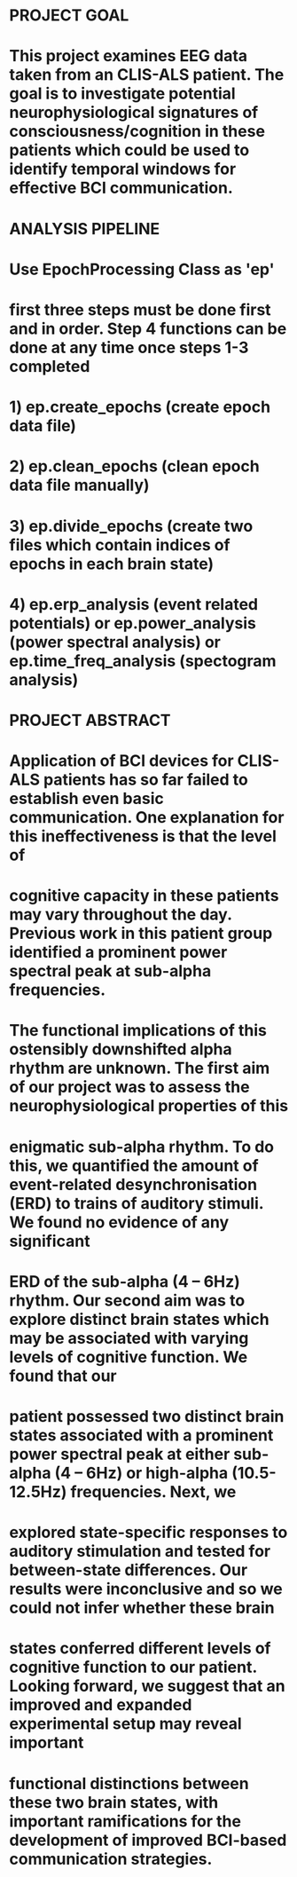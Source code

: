 # PROJECT GOAL
# This project examines EEG data taken from an CLIS-ALS patient. The goal is to investigate potential neurophysiological signatures of consciousness/cognition in these patients which could be used to identify temporal windows for effective BCI communication.

# ANALYSIS PIPELINE
# Use EpochProcessing Class as 'ep'
# first three steps must be done first and in order. Step 4 functions can be done at any time once steps 1-3 completed 
# 1) ep.create_epochs (create epoch data file)
# 2) ep.clean_epochs (clean epoch data file manually)
# 3) ep.divide_epochs (create two files which contain indices of epochs in each brain state)
# 4) ep.erp_analysis (event related potentials) or ep.power_analysis (power spectral analysis) or ep.time_freq_analysis (spectogram analysis)

# PROJECT ABSTRACT
# Application of BCI devices for CLIS-ALS patients has so far failed to establish even basic communication. One explanation for this ineffectiveness is that the level of 
# cognitive capacity in these patients may vary throughout the day. Previous work in this patient group identified a prominent power spectral peak at sub-alpha frequencies. 
# The functional implications of this ostensibly downshifted alpha rhythm are unknown. The first aim of our project was to assess the neurophysiological properties of this 
# enigmatic sub-alpha rhythm. To do this, we quantified the amount of event-related desynchronisation (ERD) to trains of auditory stimuli. We found no evidence of any significant 
# ERD of the sub-alpha (4 – 6Hz) rhythm. Our second aim was to explore distinct brain states which may be associated with varying levels of cognitive function. We found that our 
# patient possessed two distinct brain states associated with a prominent power spectral peak at either sub-alpha (4 – 6Hz) or high-alpha (10.5-12.5Hz) frequencies. Next, we 
# explored state-specific responses to auditory stimulation and tested for between-state differences. Our results were inconclusive and so we could not infer whether these brain 
# states conferred different levels of cognitive function to our patient. Looking forward, we suggest that an improved and expanded experimental setup may reveal important 
# functional distinctions between these two brain states, with important ramifications for the development of improved BCI-based communication strategies. 
